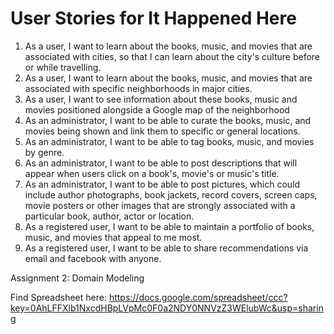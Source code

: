 # User Stories for It Happened Here

1.  As a user, I want to learn about the books, music, and movies that are associated with cities, so that I can learn about the city's culture before or while travelling.
2.  As a user, I want to learn about the books, music, and movies that are associated with specific neighborhoods in major cities.
3.  As a user, I want to see information about these books, music and movies positioned alongside a Google map of the neighborhood
5.  As an administrator, I want to be able to curate the books, music, and movies being shown and link them to specific or general locations.
6.  As an administrator, I want to be able to tag books, music, and movies by genre.
7.  As an administrator, I want to be able to post descriptions that will appear when users click on a book's, movie's or music's title.
8.  As an administrator, I want to be able to post pictures, which could include author photographs, book jackets, record covers, screen caps, movie posters or other images that are strongly associated with a particular book, author, actor or location.
7.  As a registered user, I want to be able to maintain a portfolio of books, music, and movies that appeal to me most.
8.  As a registered user, I want to be able to share recommendations via email and facebook with anyone.


Assignment 2: Domain Modeling

Find Spreadsheet here:
https://docs.google.com/spreadsheet/ccc?key=0AhLFFXlb1NxcdHBpLVpMc0F0a2NDY0NNVzZ3WElubWc&usp=sharing

